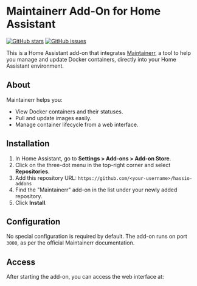 # Maintainerr Add-On for Home Assistant

[![GitHub stars](https://img.shields.io/github/stars/jorenn92/Maintainerr.svg?style=flat-square)](https://github.com/jorenn92/Maintainerr)
[![GitHub issues](https://img.shields.io/github/issues/jorenn92/Maintainerr.svg?style=flat-square)](https://github.com/jorenn92/Maintainerr/issues)

This is a Home Assistant add-on that integrates [Maintainerr](https://github.com/jorenn92/Maintainerr), a tool to help you manage and update Docker containers, directly into your Home Assistant environment.

## About

Maintainerr helps you:
- View Docker containers and their statuses.
- Pull and update images easily.
- Manage container lifecycle from a web interface.

## Installation

1. In Home Assistant, go to **Settings > Add-ons > Add-on Store**.
2. Click on the three-dot menu in the top-right corner and select **Repositories**.
3. Add this repository URL: `https://github.com/<your-username>/hassio-addons`
4. Find the "Maintainerr" add-on in the list under your newly added repository.
5. Click **Install**.

## Configuration

No special configuration is required by default. The add-on runs on port `3000`, as per the official Maintainerr documentation.

## Access

After starting the add-on, you can access the web interface at:

